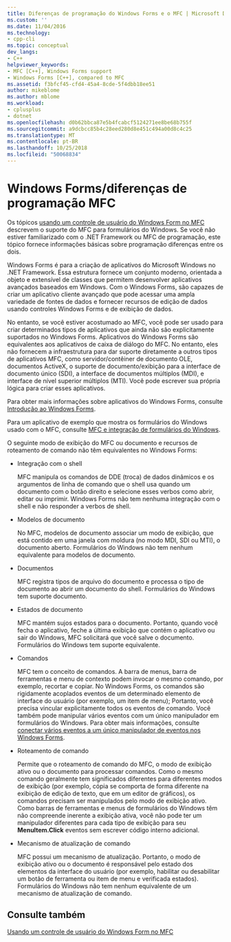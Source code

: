 ```yaml
---
title: Diferenças de programação do Windows Forms e o MFC | Microsoft Docs
ms.custom: ''
ms.date: 11/04/2016
ms.technology:
- cpp-cli
ms.topic: conceptual
dev_langs:
- C++
helpviewer_keywords:
- MFC [C++], Windows Forms support
- Windows Forms [C++], compared to MFC
ms.assetid: f3bfcf45-cfd4-45a4-8cde-5f4dbb18ee51
author: mikeblome
ms.author: mblome
ms.workload:
- cplusplus
- dotnet
ms.openlocfilehash: d0b62bbca87e5b4fcabcf5124271ee8be68b755f
ms.sourcegitcommit: a9dcbcc85b4c28eed280d8e451c494a00d8c4c25
ms.translationtype: MT
ms.contentlocale: pt-BR
ms.lasthandoff: 10/25/2018
ms.locfileid: "50068834"
---
```

# <a name="windows-formsmfc-programming-differences"></a>Windows Forms/diferenças de programação MFC

Os tópicos [usando um controle de usuário do Windows Form no MFC](../dotnet/using-a-windows-form-user-control-in-mfc.md) descrevem o suporte do MFC para formulários do Windows. Se você não estiver familiarizado com o .NET Framework ou MFC de programação, este tópico fornece informações básicas sobre programação diferenças entre os dois.

Windows Forms é para a criação de aplicativos do Microsoft Windows no .NET Framework. Essa estrutura fornece um conjunto moderno, orientada a objeto e extensível de classes que permitem desenvolver aplicativos avançados baseados em Windows. Com o Windows Forms, são capazes de criar um aplicativo cliente avançado que pode acessar uma ampla variedade de fontes de dados e fornecer recursos de edição de dados usando controles Windows Forms e de exibição de dados.

No entanto, se você estiver acostumado ao MFC, você pode ser usado para criar determinados tipos de aplicativos que ainda não são explicitamente suportados no Windows Forms. Aplicativos do Windows Forms são equivalentes aos aplicativos de caixa de diálogo do MFC. No entanto, eles não fornecem a infraestrutura para dar suporte diretamente a outros tipos de aplicativos MFC, como servidor/contêiner de documento OLE, documentos ActiveX, o suporte de documento/exibição para a interface de documento único (SDI), a interface de documentos múltiplos (MDI), e interface de nível superior múltiplos (MTI). Você pode escrever sua própria lógica para criar esses aplicativos.

Para obter mais informações sobre aplicativos do Windows Forms, consulte [Introdução ao Windows Forms](/dotnet/framework/winforms/windows-forms-overview).

Para um aplicativo de exemplo que mostra os formulários do Windows usado com o MFC, consulte [MFC e integração de formulários do Windows](http://www.microsoft.com/downloads/details.aspx?FamilyID=987021bc-e575-4fe3-baa9-15aa50b0f599&displaylang=en).

O seguinte modo de exibição do MFC ou documento e recursos de roteamento de comando não têm equivalentes no Windows Forms:

- Integração com o shell

   MFC manipula os comandos de DDE (troca) de dados dinâmicos e os argumentos de linha de comando que o shell usa quando um documento com o botão direito e selecione esses verbos como abrir, editar ou imprimir. Windows Forms não tem nenhuma integração com o shell e não responder a verbos de shell.

- Modelos de documento

   No MFC, modelos de documento associar um modo de exibição, que está contido em uma janela com moldura (no modo MDI, SDI ou MTI), o documento aberto. Formulários do Windows não tem nenhum equivalente para modelos de documento.

- Documentos

   MFC registra tipos de arquivo do documento e processa o tipo de documento ao abrir um documento do shell. Formulários do Windows tem suporte documento.

- Estados de documento

   MFC mantém sujos estados para o documento. Portanto, quando você fecha o aplicativo, feche a última exibição que contém o aplicativo ou sair do Windows, MFC solicitará que você salve o documento. Formulários do Windows tem suporte equivalente.

- Comandos

   MFC tem o conceito de comandos. A barra de menus, barra de ferramentas e menu de contexto podem invocar o mesmo comando, por exemplo, recortar e copiar. No Windows Forms, os comandos são rigidamente acoplados eventos de um determinado elemento de interface do usuário (por exemplo, um item de menu); Portanto, você precisa vincular explicitamente todos os eventos de comando. Você também pode manipular vários eventos com um único manipulador em formulários do Windows. Para obter mais informações, consulte [conectar vários eventos a um único manipulador de eventos nos Windows Forms](/dotnet/framework/winforms/how-to-connect-multiple-events-to-a-single-event-handler-in-windows-forms).

- Roteamento de comando

   Permite que o roteamento de comando do MFC, o modo de exibição ativo ou o documento para processar comandos. Como o mesmo comando geralmente tem significados diferentes para diferentes modos de exibição (por exemplo, cópia se comporta de forma diferente na exibição de edição de texto, que em um editor de gráficos), os comandos precisam ser manipulados pelo modo de exibição ativo. Como barras de ferramentas e menus de formulários do Windows têm não compreende inerente a exibição ativa, você não pode ter um manipulador diferentes para cada tipo de exibição para seu **MenuItem.Click** eventos sem escrever código interno adicional.

- Mecanismo de atualização de comando

   MFC possui um mecanismo de atualização. Portanto, o modo de exibição ativo ou o documento é responsável pelo estado dos elementos da interface do usuário (por exemplo, habilitar ou desabilitar um botão de ferramenta ou item de menu e verificada estados). Formulários do Windows não tem nenhum equivalente de um mecanismo de atualização de comando.

## <a name="see-also"></a>Consulte também

[Usando um controle de usuário do Windows Form no MFC](../dotnet/using-a-windows-form-user-control-in-mfc.md)
